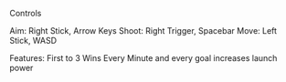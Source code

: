 Controls

Aim: Right Stick, Arrow Keys
Shoot: Right Trigger, Spacebar
Move: Left Stick, WASD

Features:
First to 3 Wins
Every Minute and every goal increases launch power
